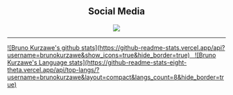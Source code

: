 <h2 align="center"> Social Media </h2>
<p align="center">
<a href="https://www.linkedin.com/in/bruno-kurzawe-b611a160/" title="LinkedIn Profile"><img src="https://img.shields.io/badge/LinkedIn-0077B5?style=for-the-badge&logo=linkedin&logoColor=white">
</p>
<hr>
![Bruno Kurzawe's github stats](https://github-readme-stats.vercel.app/api?username=brunokurzawe&show_icons=true&hide_border=true)&nbsp;&nbsp;
![Bruno Kurzawe's Language stats](https://github-readme-stats-eight-theta.vercel.app/api/top-langs/?username=brunokurzawe&layout=compact&langs_count=8&hide_border=true)
